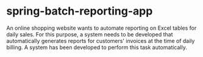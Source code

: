 # spring-batch-reporting-app


An online shopping website wants to automate reporting on Excel tables for daily sales. For this purpose, a system needs to be developed that automatically generates reports for customers' invoices at the time of daily billing. A system has been developed to perform this task automatically.
